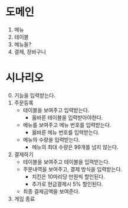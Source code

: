 
# 도메인
1. 메뉴
2. 테이블
3. 메뉴들?
4. 결제, 장바구니

# 시나리오
0. 기능을 입력받는다.
1. 주문등록
    - 테이블을 보여주고 입력받는다.
        - 옳바른 테이블을 입력받아야한다.
    - 메뉴를 보여주고 메뉴 번호를 입력받는다.
        - 옳바른 메뉴 번호를 입력받는다.
    - 메뉴의 수량을 입력받는다.
        - 메뉴의 최대 수량은 99개를 넘지 않는다.
2. 결제하기
    - 테이블을 보여주고 테이블을 입력받는다.
    - 주문내역을 보여주고, 결제 방식을 입력받는다.
        - 치킨은 10마리당 만원씩 할인된다.
        - 추가로 현금결제시 5% 할인된다.
    - 최종 결제금액을 보여준다.
3. 게임 종료